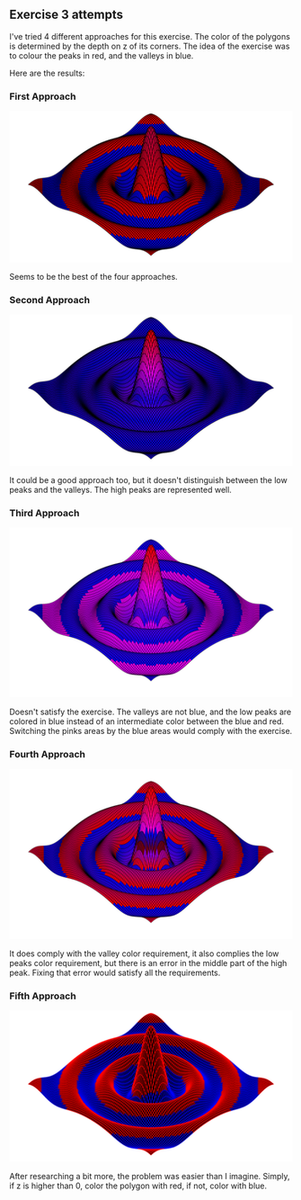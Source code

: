 ## Exercise 3 attempts

I've tried 4 different approaches for this exercise. The color of the polygons is determined by the depth on z of its corners. The idea of the exercise was to colour the peaks in red, and the valleys in blue.


Here are the results:

### First Approach

![First approach](./colored1/colored1.svg)

Seems to be the best of the four approaches.

### Second Approach

![Second approach](./colored2/colored2.svg)

It could be a good approach too, but it doesn't distinguish between the low peaks and the valleys. The high peaks are represented well.

### Third Approach

![Third approach](./colored3/colored3.svg)

Doesn't satisfy the exercise. The valleys are not blue, and the low peaks are colored in blue instead of an intermediate color between the blue and red. Switching the pinks areas by the blue areas would comply with the exercise.

### Fourth Approach

![Fourth approach](./colored4/colored4.svg)

It does comply with the valley color requirement, it also complies the low peaks color requirement, but there is an error in the middle part of the high peak. Fixing that error would satisfy all the requirements.

### Fifth Approach

![Fifth approach](./colored5/colored5.svg)

After researching a bit more, the problem was easier than I imagine. Simply, if z is higher than 0, color the polygon with red, if not, color with blue.
